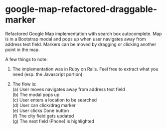 # google-map-refactored-draggable-marker
Refactored Google Map implementation with search box autocomplete. Map is in a Bootstrap modal and pops up when user navigates away from address text field. Markers can be moved by dragging or clicking another point in the map. 

A few things to note:

1. The implementation was in Ruby on Rails. Feel free to extract what you need (esp. the Javascript portion).

2. The flow is:<br>
(a) User moves navigates away from address text field<br>
(b) The modal pops up<br>
(c) User enters a location to be searched<br>
(d) User can click/drag marker<br>
(e) User clicks Done button<br>
(f) The city field gets updated<br>
(g) The next field (Phone) is highlighted 
